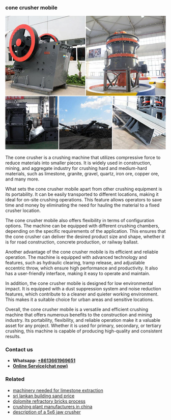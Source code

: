 <h3>cone crusher mobile</h3><img src='1708589335.jpg' alt=''><p>The cone crusher is a crushing machine that utilizes compressive force to reduce materials into smaller pieces. It is widely used in construction, mining, and aggregate industry for crushing hard and medium-hard materials, such as limestone, granite, gravel, quartz, iron ore, copper ore, and many more.</p><p>What sets the cone crusher mobile apart from other crushing equipment is its portability. It can be easily transported to different locations, making it ideal for on-site crushing operations. This feature allows operators to save time and money by eliminating the need for hauling the material to a fixed crusher location.</p><p>The cone crusher mobile also offers flexibility in terms of configuration options. The machine can be equipped with different crushing chambers, depending on the specific requirements of the application. This ensures that the cone crusher can deliver the desired product size and shape, whether it is for road construction, concrete production, or railway ballast.</p><p>Another advantage of the cone crusher mobile is its efficient and reliable operation. The machine is equipped with advanced technology and features, such as hydraulic clearing, tramp release, and adjustable eccentric throw, which ensure high performance and productivity. It also has a user-friendly interface, making it easy to operate and maintain.</p><p>In addition, the cone crusher mobile is designed for low environmental impact. It is equipped with a dust suppression system and noise reduction features, which contribute to a cleaner and quieter working environment. This makes it a suitable choice for urban areas and sensitive locations.</p><p>Overall, the cone crusher mobile is a versatile and efficient crushing machine that offers numerous benefits to the construction and mining industry. Its portability, flexibility, and reliable operation make it a valuable asset for any project. Whether it is used for primary, secondary, or tertiary crushing, this machine is capable of producing high-quality and consistent results.</p><h3>Contact us</h3><ul><li><strong>Whatsapp:&nbsp;<a href="https://wa.me/8613661969651">+8613661969651</a></strong></li><li><a href="https://swt.shibang-china.com/?git&amp;zhl&amp;cone crusher mobile"><strong>Online Service(chat now)</strong></a></li></ul><h3>Related</h3><ul><li><a href='machinery needed for limestone extraction.md'>machinery needed for limestone extraction</a></li><li><a href='sri lankan building sand price.md'>sri lankan building sand price</a></li><li><a href='dolomite refractory bricks process.md'>dolomite refractory bricks process</a></li><li><a href='crushing plant manufacturers in china.md'>crushing plant manufacturers in china</a></li><li><a href='description of a 5x6 jaw crusher.md'>description of a 5x6 jaw crusher</a></li></ul>